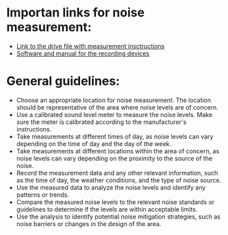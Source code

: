 # Importan  links for noise measurement:
- [Link to the drive file with measurement insctructions](https://docs.google.com/document/d/1bDxT__3WSI27fe47P8Vk2Ren5RcleSdExLPQjIOlpcY/edit?usp=sharing)
- [Software and manual for the recording devices](https://cd50.net/25/)

# General guidelines:
- Choose an appropriate location for noise measurement. The location should be representative of the area where noise levels are of concern.
- Use a calibrated sound level meter to measure the noise levels. Make sure the meter is calibrated according to the manufacturer's instructions.
- Take measurements at different times of day, as noise levels can vary depending on the time of day and the day of the week.
- Take measurements at different locations within the area of concern, as noise levels can vary depending on the proximity to the source of the noise.
- Record the measurement data and any other relevant information, such as the time of day, the weather conditions, and the type of noise source.
- Use the measured data to analyze the noise levels and identify any patterns or trends.
- Compare the measured noise levels to the relevant noise standards or guidelines to determine if the levels are within acceptable limits.
- Use the analysis to identify potential noise mitigation strategies, such as noise barriers or changes in the design of the area.
